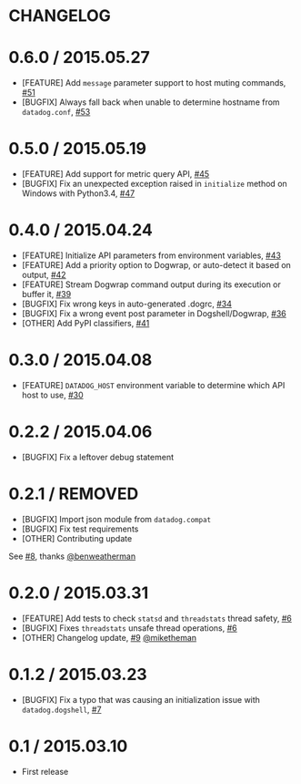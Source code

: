 # CHANGELOG

0.6.0 / 2015.05.27
==================
* [FEATURE] Add `message` parameter support to host muting commands, [#51][]
* [BUGFIX] Always fall back when unable to determine hostname from `datadog.conf`, [#53][]

0.5.0 / 2015.05.19
==================
* [FEATURE] Add support for metric query API, [#45][]
* [BUGFIX] Fix an unexpected exception raised in `initialize` method on Windows with Python3.4, [#47][]

0.4.0 / 2015.04.24
==================
* [FEATURE] Initialize API parameters from environment variables, [#43][]
* [FEATURE] Add a priority option to Dogwrap, or auto-detect it based on output, [#42][]
* [FEATURE] Stream Dogwrap command output during its execution or buffer it, [#39][]
* [BUGFIX] Fix wrong keys in auto-generated .dogrc, [#34][]
* [BUGFIX] Fix a wrong event post parameter in Dogshell/Dogwrap, [#36][]
* [OTHER] Add PyPI classifiers, [#41][]

0.3.0 / 2015.04.08
==================

* [FEATURE] `DATADOG_HOST` environment variable to determine which API host to use, [#30][]

0.2.2 / 2015.04.06
==================

* [BUGFIX] Fix a leftover debug statement

0.2.1 / REMOVED
==================

* [BUGFIX] Import json module from `datadog.compat`
* [BUGFIX] Fix test requirements
* [OTHER] Contributing update

See [#8][], thanks [@benweatherman][]

0.2.0 / 2015.03.31
==================

* [FEATURE] Add tests to check `statsd` and `threadstats` thread safety, [#6][]
* [BUGFIX] Fixes `threadstats` unsafe thread operations, [#6][]
* [OTHER] Changelog update, [#9][] [@miketheman][]

0.1.2 / 2015.03.23
==================

* [BUGFIX] Fix a typo that was causing an initialization issue with `datadog.dogshell`, [#7][]

0.1 / 2015.03.10
================

- First release

<!--- The following link definition list is generated by PimpMyChangelog --->
[#6]: https://github.com/DataDog/datadogpy/issues/6
[#7]: https://github.com/DataDog/datadogpy/issues/7
[#8]: https://github.com/DataDog/datadogpy/issues/8
[#9]: https://github.com/DataDog/datadogpy/issues/9
[#30]: https://github.com/DataDog/datadogpy/issues/30
[#34]: https://github.com/DataDog/datadogpy/issues/34
[#36]: https://github.com/DataDog/datadogpy/issues/36
[#39]: https://github.com/DataDog/datadogpy/issues/39
[#41]: https://github.com/DataDog/datadogpy/issues/41
[#42]: https://github.com/DataDog/datadogpy/issues/42
[#43]: https://github.com/DataDog/datadogpy/issues/43
[#45]: https://github.com/DataDog/datadogpy/issues/45
[#47]: https://github.com/DataDog/datadogpy/issues/47
[#51]: https://github.com/DataDog/datadogpy/issues/51
[#53]: https://github.com/DataDog/datadogpy/issues/53
[@benweatherman]: https://github.com/benweatherman
[@miketheman]: https://github.com/miketheman